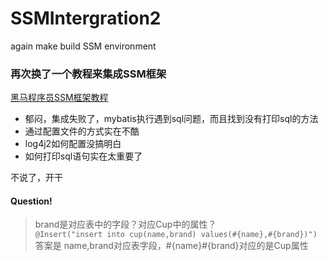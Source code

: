 # SSMIntergration2
again make build SSM environment


### 再次换了一个教程来集成SSM框架
[黑马程序员SSM框架教程](https://www.bilibili.com/video/BV1Fi4y1S7ix/?p=59&share_source=copy_web&vd_source=4ab8c0bacabe264ca7fc26a04c087e55)
- 郁闷，集成失败了，mybatis执行遇到sql问题，而且找到没有打印sql的方法
- 通过配置文件的方式实在不酷
- log4j2如何配置没搞明白
- 如何打印sql语句实在太重要了

不说了，开干

#### Question! 
>brand是对应表中的字段？对应Cup中的属性？  
>`@Insert("insert into cup(name,brand) values(#{name},#{brand})")`  
> 答案是 name,brand对应表字段，#{name}#{brand}对应的是Cup属性 
